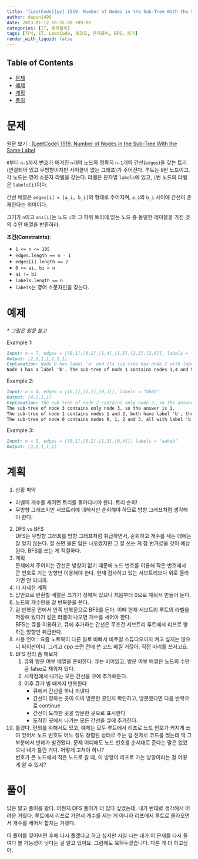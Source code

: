 ```yaml
---
title: "[LeetCode][py] 1519. Number of Nodes in the Sub-Tree With the Same Label"
author: dapin1490
date: 2023-01-12 16:55:00 +09:00
categories: [IT, 문제풀이]
tags: [지식, IT, LeetCode, 릿코드, 문제풀이, BFS, 트리]
render_with_liquid: false
---
```


<style>
  figure { text-align: center; }
</style>

## Table of Contents
- [문제](#문제)
- [예제](#예제)
- [계획](#계획)
- [풀이](#풀이)

# 문제
원문 보기 : [[LeetCode] 1519. Number of Nodes in the Sub-Tree With the Same Label](https://leetcode.com/problems/number-of-nodes-in-the-sub-tree-with-the-same-label/)  
  
`0`부터 `n-1`까지 번호가 매겨진 `n`개의 노드와 정확히 `n-1`개의 간선(`edges`)을 갖는 트리(연결되어 있고 무방향이지만 사이클이 없는 그래프)가 주어진다. 루트는 `0`번 노드이고, 각 노드는 영어 소문자 라벨을 갖는다. 라벨은 문자열 `labels`에 있고, `i`번 노드의 라벨은 `labels[i]`이다.  
  
간선 배열은 `edges[i] = [a_i, b_i]`의 형태로 주어지며, `a_i`와 `b_i` 사이에 간선이 존재한다는 의미이다.  
  
크기가 `n`이고 `ans[i]`는 노드 `i`와 그 하위 트리에 있는 노드 중 동일한 레이블을 가진 것의 수인 배열을 반환하라.  
  
**조건(Constraints)**:  
- `1 <= n <= 105`
- `edges.length == n - 1`
- `edges[i].length == 2`
- `0 <= ai, bi < n`
- `ai != bi`
- `labels.length == n`
- `labels`는 영어 소문자만을 갖는다.

# 예제
*\* 그림은 원문 참고*  

Example 1:  

```md
Input: n = 7, edges = [[0,1],[0,2],[1,4],[1,5],[2,3],[2,6]], labels = "abaedcd"
Output: [2,1,1,1,1,1,1]
Explanation: Node 0 has label 'a' and its sub-tree has node 2 with label 'a' as well, thus the answer is 2. Notice that any node is part of its sub-tree.
Node 1 has a label 'b'. The sub-tree of node 1 contains nodes 1,4 and 5, as nodes 4 and 5 have different labels than node 1, the answer is just 1 (the node itself).
```

Example 2:  

```md
Input: n = 4, edges = [[0,1],[1,2],[0,3]], labels = "bbbb"
Output: [4,2,1,1]
Explanation: The sub-tree of node 2 contains only node 2, so the answer is 1.
The sub-tree of node 3 contains only node 3, so the answer is 1.
The sub-tree of node 1 contains nodes 1 and 2, both have label 'b', thus the answer is 2.
The sub-tree of node 0 contains nodes 0, 1, 2 and 3, all with label 'b', thus the answer is 4.
```

Example 3:  

```md
Input: n = 5, edges = [[0,1],[0,2],[1,3],[0,4]], labels = "aabab"
Output: [3,2,1,1,1]
```

# 계획
1. 상황 파악  
  - 라벨의 개수를 세려면 트리를 돌아다녀야 한다. 트리 순회!
  - 무방향 그래프지만 서브트리에 대해서만 순회해야 하므로 방향 그래프처럼 생각해야 한다.
2. DFS vs BFS  
  DFS는 무방향 그래프를 방향 그래프처럼 취급하면서, 순회하고 개수를 세는 데에는 잘 맞지 않는다. 잘 쓰면 물론 답은 나오겠지만 그 잘 쓰는 게 참 번거로울 것이 예상된다. BFS를 쓰는 게 적절하다.
3. 계획  
  문제에서 주어지는 간선은 방향이 없기 때문에 노드 번호를 이용해 작은 번호에서 큰 번호로 가는 방향만 이용해야 한다. 현재 검사하고 있는 서브트리보다 위로 올라가면 안 되니까.
4. 더 자세한 계획  
  1. 답안으로 반환할 배열은 크기가 정해져 있으니 처음부터 0으로 채워서 만들어 둔다.
  2. 노드의 개수만큼 겉 반복문을 쓴다.
  3. 겉 반복문 안에서 안쪽 반복문으로 BFS를 돈다. 이때 현재 서브트리 루트의 라벨을 저장해 뒀다가 같은 라벨이 나오면 개수를 세어야 한다.  
    BFS는 큐를 이용하고, 큐에 추가하는 간선은 무조건 서브트리 루트에서 리프로 향하는 방향만 취급한다.
5. 사용 언어 : 요즘 노트북이 다른 일로 바빠서 비주얼 스튜디오까지 켜고 싶지는 않으니 파이썬이다. 그리고 cpp 쓰면 전에 쓴 코드 베낄 거잖아. 직접 머리를 쓰자고요.
6. BFS 정리 좀 해보자  
    1. 큐와 방문 여부 배열을 준비한다. 큐는 비어있고, 방문 여부 배열은 노드의 수만큼 false로 채워져 있다.
    2. 시작점에서 나가는 모든 간선을 큐에 추가해둔다.
    3. 이후 큐가 빌 때까지 반복한다  
        - 큐에서 간선을 하나 꺼낸다
        - 간선이 향하는 곳이 이미 방문한 곳인지 확인하고, 방문했다면 다음 반복으로 continue
        - 간선이 도착한 곳을 방문한 곳으로 표시한다
        - 도착한 곳에서 나가는 모든 간선을 큐에 추가한다.
7. 틀렸다. 편의를 위해서도 있고, 예제는 모두 루트에서 리프로 노드 번호가 커지게 쓰여 있어서 노드 번호도 어느 정도 정렬된 상태로 주는 걸 전제로 코드를 썼는데 딱 그 부분에서 반례가 발견됐다. 문제 어디에도 노드 번호를 순서대로 준다는 말은 없었으니 내가 틀린 거다. 어떻게 고쳐야 하나?  
  번호가 큰 노드에서 작은 노드로 갈 때, 이 방향이 리프로 가는 방향이라는 걸 어떻게 알 수 있지?

# 풀이
답은 말고 풀이를 봤다. 어쩐지 DFS 풀이가 더 많다 싶었는데, 내가 반대로 생각해서 어려운 거였다. 루트에서 리프로 가면서 개수를 세는 게 아니라 리프에서 루트로 올라오면서 개수를 세어서 합치는 거랬다.

이 풀이를 잊어버린 후에 다시 풀겠다고 하고 싶지만 사실 나는 내가 이 문제를 다시 들여다 볼 가능성이 낮다는 걸 알고 있어요. 그럼에도 묵혀두겠습니다. 다른 게 더 하고싶어.
